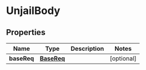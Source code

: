 
# UnjailBody

## Properties
Name | Type | Description | Notes
------------ | ------------- | ------------- | -------------
**baseReq** | [**BaseReq**](BaseReq.md) |  |  [optional]



